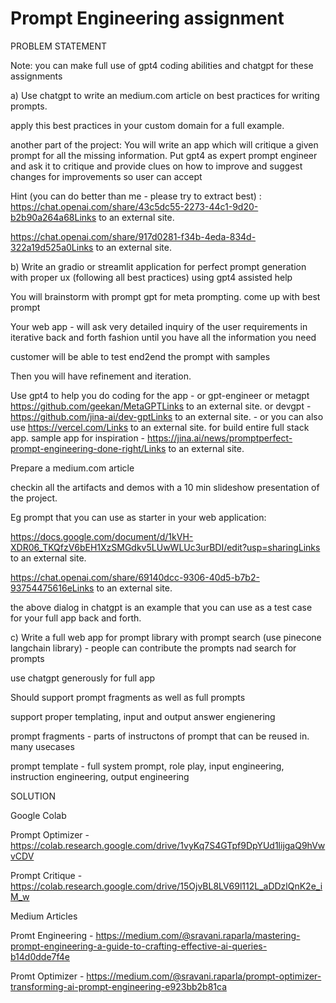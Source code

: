 #  Prompt Engineering assignment

PROBLEM STATEMENT

Note: you can make full use of gpt4 coding abilities and chatgpt for these assignments

a) Use chatgpt to write an medium.com article on best practices for writing prompts.

apply this best practices in your custom domain for a full example.

another part of the project: You will write an app which will critique a given prompt for all the missing information. Put gpt4 as expert prompt engineer and ask it to critique and provide clues on how to improve and suggest changes for improvements so user can accept

Hint (you can do better than me - please try to extract best) : https://chat.openai.com/share/43c5dc55-2273-44c1-9d20-b2b90a264a68Links to an external site.

https://chat.openai.com/share/917d0281-f34b-4eda-834d-322a19d525a0Links to an external site.

b) Write an gradio or streamlit application for perfect prompt generation with proper ux (following all best practices) using gpt4 assisted help

You will brainstorm with prompt gpt for meta prompting. come up with best prompt

Your web app - will ask very detailed inquiry of the user requirements in iterative back and forth fashion until you have all the information you need

customer will be able to test end2end the prompt with samples

Then you will have refinement and iteration.

Use gpt4 to help you do coding for the app - or gpt-engineer or metagpt https://github.com/geekan/MetaGPTLinks to an external site. or devgpt - https://github.com/jina-ai/dev-gptLinks to an external site. - or you can also use https://vercel.com/Links to an external site. for build entire full stack app. sample app for inspiration - https://jina.ai/news/promptperfect-prompt-engineering-done-right/Links to an external site.

Prepare a medium.com article

checkin all the artifacts and demos with a 10 min slideshow presentation of the project.

Eg prompt that you can use as starter in your web application:

https://docs.google.com/document/d/1kVH-XDR06_TKQfzV6bEH1XzSMGdkv5LUwWLUc3urBDI/edit?usp=sharingLinks to an external site.

https://chat.openai.com/share/69140dcc-9306-40d5-b7b2-93754475616eLinks to an external site.

the above dialog in chatgpt is an example that you can use as a test case for your full app back and forth.

c) Write a full web app for prompt library with prompt search (use pinecone langchain library) - people can contribute the prompts nad search for prompts

use chatgpt generously for full app

Should support prompt fragments as well as full prompts

support proper templating, input and output answer engienering

prompt fragments - parts of instructons of prompt that can be reused in. many usecases

prompt template - full system prompt, role play, input engineering, instruction engineering, output engineering

SOLUTION

Google Colab

Prompt Optimizer - https://colab.research.google.com/drive/1vyKq7S4GTpf9DpYUd1lijgaQ9hVwvCDV

Prompt Critique - https://colab.research.google.com/drive/15OjvBL8LV69l112L_aDDzlQnK2e_iM_w

Medium Articles

Promt Engineering - https://medium.com/@sravani.raparla/mastering-prompt-engineering-a-guide-to-crafting-effective-ai-queries-b14d0dde7f4e

Promt Optimizer - https://medium.com/@sravani.raparla/prompt-optimizer-transforming-ai-prompt-engineering-e923bb2b81ca

